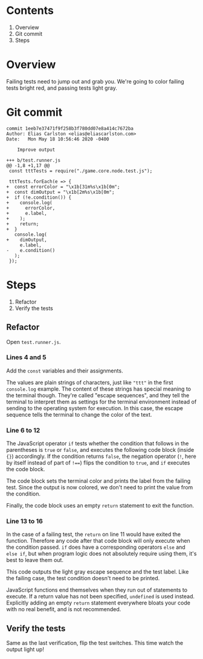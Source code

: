 # Contents
1. Overview
2. Git commit
3. Steps

# Overview
Failing tests need to jump out and grab you. We're going to color failing tests bright red, and passing tests light gray.

# Git commit
```
commit 1eeb7e37471f9f258b3f780dd07e8a414c7672ba
Author: Elias Carlston <elias@eliascarlston.com>
Date:   Mon May 18 10:56:46 2020 -0400

    Improve output

+++ b/test.runner.js
@@ -1,8 +1,17 @@
 const tttTests = require("./game.core.node.test.js");

 tttTests.forEach(e => {
+  const errorColor = "\x1b[31m%s\x1b[0m";
+  const dimOutput = "\x1b[2m%s\x1b[0m";
+  if (!e.condition()) {
+    console.log(
+      errorColor,
+      e.label,
+    );
+    return;
+  }
   console.log(
+    dimOutput,
     e.label,
-    e.condition()
   );
 });
```

# Steps
1. Refactor
2. Verify the tests

## Refactor
Open `test.runner.js`. 

### Lines 4 and 5
Add the `const` variables and their assignments.

The values are plain strings of characters, just like `"ttt"` in the first `console.log` example. The content of these strings has special meaning to the terminal though. They're called "escape sequences", and they tell the terminal to interpret them as settings for the terminal environment instead of sending to the operating system for execution. In this case, the escape sequence tells the terminal to change the color of the text. 

### Line 6 to 12
The JavaScript operator `if` tests whether the condition that follows in the parentheses is `true` or `false`, and executes the following code block (inside `{}`) accordingly. If the condition returns `false`, the negation operator (`!`, here by itself instead of part of `!==`) flips the condition to `true`, and `if` executes the code block.

The code block sets the terminal color and prints the label from the failing test. Since the output is now colored, we don't need to print the value from the condition. 

Finally, the code block uses an empty `return` statement to exit the function. 

### Line 13 to 16
In the case of a failing test, the `return` on line 11 would have exited the function. Therefore any code after that code block will only execute when the condition passed. `if` does have a corresponding operators `else` and  `else if`, but when program logic does not absolutely require using them, it's best to leave them out. 

This code outputs the light gray escape sequence and the test label. Like the failing case, the test condition doesn't need to be printed. 

JavaScript functions end themselves when they run out of statements to execute. If a return value has not been specified, `undefined` is used instead. Explicitly adding an empty `return` statement everywhere bloats your code with no real benefit, and is not recommended.

## Verify the tests
Same as the last verification, flip the test switches. This time watch the output light up!
